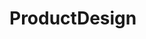 # ProductDesign   

<script src="https://unpkg.com/@stoplight/elements/web-components.min.js"></script>
<link rel="stylesheet" href="https://unpkg.com/@stoplight/elements/styles.min.css">

<elements-api
  apiDescriptionUrl="ProductDesign.yaml"
  layout="sidebar"
  router="hash"
  hideTryIt="false"
  hideSchemas="false"
  hideInternal="false"
/>